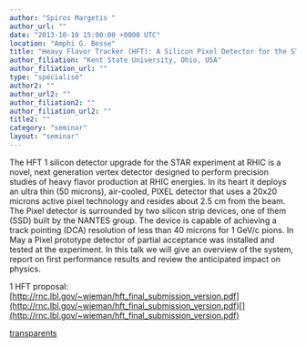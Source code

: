 ```yaml
---
author: "Spiros Margetis "
author_url: ""
date: "2013-10-10 15:00:00 +0000 UTC"
location: "Amphi G. Besse"
title: "Heavy Flavor Tracker (HFT): A Silicon Pixel Detector for the STAR experiment at RHIC "
author_filiation: "Kent State University, Ohio, USA"
author_filiation_url: ""
type: "spécialisé"
author2: ""
author_url2: ""
author_filiation2: ""
author_filiation_url2: ""
title2: ""
category: "seminar" 
layout: "seminar"
---
```

The HFT
1
 silicon detector upgrade for the STAR experiment at RHIC is a novel, next generation vertex detector designed to perform precision studies of heavy flavor production at RHIC energies. In its heart it deploys an ultra thin (50 microns), air-cooled, PIXEL detector that uses a 20x20 microns active pixel technology and resides about 2.5 cm from the beam. The Pixel detector is surrounded by two silicon strip devices, one of them (SSD) built by the NANTES group. The device is capable of achieving a track pointing (DCA) resolution of less than 40 microns for 1 GeV/c pions. In May a Pixel prototype detector of partial acceptance was installed and tested at the experiment. In this talk we will give an overview of the system, report on first performance results and review the anticipated impact on physics.


1
 HFT proposal: [http://rnc.lbl.gov/~wieman/hft_final_submission_version.pdf](http://rnc.lbl.gov/~wieman/hft_final_submission_version.pdf)[](http://rnc.lbl.gov/~wieman/hft_final_submission_version.pdf)

[transparents](images/Communication/seminaires/SpirosMargetis.pdf)
